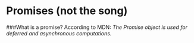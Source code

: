 Promises (not the song)
========

###What is a promise?
According to MDN: <em>The Promise object is used for deferred and asynchronous computations.<em>

